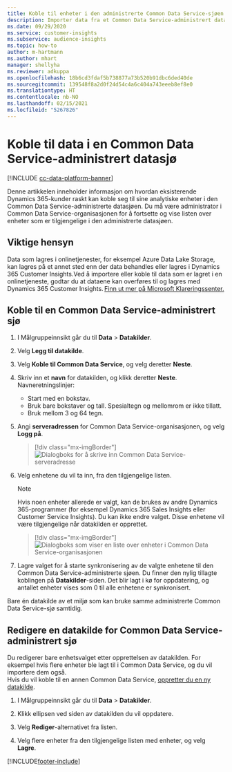 ```yaml
---
title: Koble til enheter i den administrerte Common Data Service-sjøen
description: Importer data fra et Common Data Service-administrert datasjø.
ms.date: 09/29/2020
ms.service: customer-insights
ms.subservice: audience-insights
ms.topic: how-to
author: m-hartmann
ms.author: mhart
manager: shellyha
ms.reviewer: adkuppa
ms.openlocfilehash: 18b6cd3fdaf5b738877a73b520b91dbc6ded40de
ms.sourcegitcommit: 139548f8a2d0f24d54c4a6c404a743eeeb8ef8e0
ms.translationtype: HT
ms.contentlocale: nb-NO
ms.lasthandoff: 02/15/2021
ms.locfileid: "5267826"
---
```

# <a name="connect-to-data-in-a-common-data-service-managed-data-lake"></a>Koble til data i en Common Data Service-administrert datasjø

[!INCLUDE [cc-data-platform-banner](../includes/cc-data-platform-banner.md)]

Denne artikkelen inneholder informasjon om hvordan eksisterende Dynamics 365-kunder raskt kan koble seg til sine analytiske enheter i den Common Data Service-administrerte datasjøen. Du må være administrator i Common Data Service-organisasjonen for å fortsette og vise listen over enheter som er tilgjengelige i den administrerte datasjøen.

## <a name="important-considerations"></a>Viktige hensyn

Data som lagres i onlinetjenester, for eksempel Azure Data Lake Storage, kan lagres på et annet sted enn der data behandles eller lagres i Dynamics 365 Customer Insights.Ved å importere eller koble til data som er lagret i en onlinetjeneste, godtar du at dataene kan overføres til og lagres med Dynamics 365 Customer Insights. [Finn ut mer på Microsoft Klareringssenter.](https://www.microsoft.com/trust-center)

## <a name="connect-to-a-common-data-service-managed-lake"></a>Koble til en Common Data Service-administrert sjø

1. I Målgruppeinnsikt går du til **Data** > **Datakilder**.

2. Velg **Legg til datakilde**.

3. Velg **Koble til Common Data Service**, og velg deretter **Neste**.

4. Skriv inn et **navn** for datakilden, og klikk deretter **Neste**. Navneretningslinjer: 
   - Start med en bokstav.
   - Bruk bare bokstaver og tall. Spesialtegn og mellomrom er ikke tillatt.
   - Bruk mellom 3 og 64 tegn.

5. Angi **serveradressen** for Common Data Service-organisasjonen, og velg **Logg på**.

   > [!div class="mx-imgBorder"]
   > ![Dialogboks for å skrive inn Common Data Service-serveradresse](media/enter-CDS-org-details.png)

6. Velg enhetene du vil ta inn, fra den tilgjengelige listen.    

   > [!NOTE]
   > Hvis noen enheter allerede er valgt, kan de brukes av andre Dynamics 365-programmer (for eksempel Dynamics 365 Sales Insights eller Customer Service Insights). Du kan ikke endre valget. Disse enhetene vil være tilgjengelige når datakilden er opprettet.

   > [!div class="mx-imgBorder"]
   > ![Dialogboks som viser en liste over enheter i Common Data Service-organisasjonen](media/select-analytical-entities.png)

7. Lagre valget for å starte synkronisering av de valgte enhetene til den Common Data Service-administrerte sjøen. Du finner den nylig tillagte koblingen på **Datakilder**-siden. Det blir lagt i kø for oppdatering, og antallet enheter vises som 0 til alle enhetene er synkronisert.

Bare én datakilde av et miljø som kan bruke samme administrerte Common Data Service-sjø samtidig.

## <a name="edit-a-common-data-service-managed-lake-data-source"></a>Redigere en datakilde for Common Data Service-administrert sjø

Du redigerer bare enhetsvalget etter opprettelsen av datakilden. For eksempel hvis flere enheter ble lagt til i Common Data Service, og du vil importere dem også.    
Hvis du vil koble til en annen Common Data Service, [oppretter du en ny datakilde](#connect-to-a-common-data-service-managed-lake).

1. I Målgruppeinnsikt går du til **Data** > **Datakilder**.

2. Klikk ellipsen ved siden av datakilden du vil oppdatere.

3. Velg **Rediger**-alternativet fra listen.

4. Velg flere enheter fra den tilgjengelige listen med enheter, og velg **Lagre**.


[!INCLUDE[footer-include](../includes/footer-banner.md)]